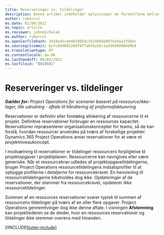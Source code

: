 ```yaml
---
title: Reserveringer vs. tildelinger
description: Denne artikel indeholder oplysninger om forskellene mellem ressourcebooking og ressourcetildelinger.
author: ruhercul
ms.date: 01/08/2021
ms.topic: article
ms.reviewer: johnmichalak
ms.author: ruhercul
ms.openlocfilehash: 3410a45ce8401905dc162db66b0975e4aa3350dc
ms.sourcegitcommit: 6cfc50d89528df977a8f6a55c1ad39d99800d9b4
ms.translationtype: HT
ms.contentlocale: da-DK
ms.lasthandoff: 06/03/2022
ms.locfileid: "8918581"
---
```

# <a name="bookings-vs-assignments"></a>Reserveringer vs. tildelinger

_**Gælder for:** Project Operations for scenarier baseret på ressource/ikke-lager, lille udrulning - aftale til håndtering af proformafakturering_

Reservationer er definitiv eller foreløbig allokering af ressourcerne til et projekt. Definitive reservationer forbruger en ressources kapacitet. Reservationer repræsenterer organisationskoncepter for teams, så de kan forstå, hvordan ressourcer anvendes på tværs af forskellige projekter. Dynamics 365 Project Operations anser reservationer for at være et projektniveaukoncept. 

I modsætning til reservationer er tildelinger ressourcers forpligtelse til projektopgaver i projektplanen. Ressourcerne kan navngives eller være generiske.  Når et ressourcekrav udledes af projektopgavetildelingerne, bruger Project Operations ressourcetildelingens indsatsprofiler til at opbygge profilerne i detaljerne for ressourcekravet. En henvisning til ressourcetildelingerne bibeholdes dog ikke. Opdateringer af de reservationer, der stammer fra ressourcekravet, opdaterer ikke ressourcetildelinger.

Summen af en ressources reservationer svarer typisk til summen af ressourcens tildelinger på tværs af en eller flere opgaver. Project Operations gennemtvinger dog ikke denne aftale. I visningen **Afstemning** kan projektlederen se de steder, hvor en ressources reservationer og tildelinger ikke stemmer overens med hinanden.




[!INCLUDE[footer-include](../includes/footer-banner.md)]